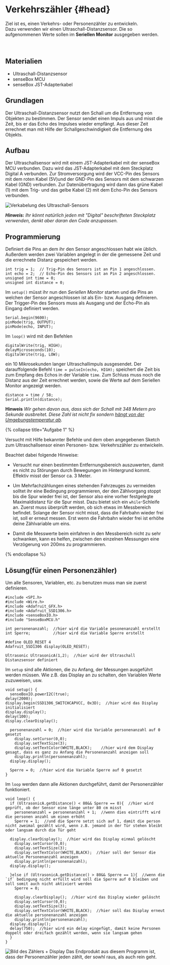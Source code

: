 # Verkehrszähler {#head}

<div class="description">
Ziel ist es, einen Verkehrs- oder Personenzähler zu entwickeln. <br>
Dazu verwenden wir einen Ultraschall-Distanzsensor.
Die so aufgenommenen Werte sollen im <b>Seriellen Monitor</b> ausgegeben werden.
</div>
<div class="line">
    <br>
    <br>
</div>

## Materialien
* Ultraschall-Distanzsensor
* senseBox MCU
* senseBox JST-Adapterkabel

## Grundlagen
Der Ultraschall-Distanzsensor nutzt den Schall um die Entfernung von Objekten zu bestimmen. Der Sensor sendet einen Impuls aus und misst die Zeit, bis er das Echo des Impulses wieder empfängt. Aus dieser Zeit errechnet man mit Hilfe der Schallgeschwindigkeit die Entfernung des Objekts.

## Aufbau
Der Ultraschallsensor wird mit einem JST-Adapterkabel mit der senseBox MCU verbunden. Dazu wird das JST-Adapterkabel mit dem Steckplatz Digital A verbunden.
Zur Stromversorgung wird der VCC-Pin des Sensors mit dem roten Kabel (5V)und der GND-Pin des Sensors mit
dem schwarzen Kabel (GND) verbunden. Zur Datenübertragung wird dann das grüne Kabel (1) mit dem Trig- und das gelbe Kabel (2) mit dem Echo-Pin des Sensors verbunden.

![Verkabelung des Ultraschall-Sensors](../../../pictures/projekte/Verkehrszaehler_v2.png)

***Hinweis:*** *Ihr könnt natürlich jeden mit "Digital" beschrifteten Steckplatz verwenden, denkt aber daran den Code anzupassen.*

## Programmierung

Definiert die Pins an dem ihr den Sensor angeschlossen habt wie üblich.
Außerdem werden zwei Variablen angelegt in der die gemessene Zeit und die errechnete Distanz gespeichert werden.

```arduino
int trig = 1;  // Trig-Pin des Sensors ist an Pin 1 angeschlossen.
int echo = 2;  // Echo-Pin des Sensors ist an Pin 2 angeschlossen.
unsigned int time = 0;
unsigned int distance = 0;
```

Im `setup()` müsst ihr nun den *Seriellen Monitor* starten und die Pins an welchen der Sensor angeschlossen ist als Ein- bzw. Ausgang definieren. Der Trigger-Pin des Sensors muss als Ausgang und der Echo-Pin als Eingang definiert werden.

```arduino
Serial.begin(9600);
pinMode(trig, OUTPUT);
pinMode(echo, INPUT);

```

Im `loop()` wird mit den Befehlen
```arduino
digitalWrite(trig, HIGH);
delayMicroseconds(10);
digitalWrite(trig, LOW);
```
ein 10 Mikrosekunden langer Ultraschallimpuls ausgesendet.
Der darauffolgende Befehl `time = pulseIn(echo, HIGH);` speichert die Zeit bis zum Empfang des Echos in der Variable `time`.
Zum Schluss muss noch die Distanz aus der Zeit errechnet werden, sowie die Werte auf dem Seriellen Monitor angezeigt werden.

```arduino
distance = time / 58;
Serial.println(distance);
```
**Hinweis** *Wir gehen davon aus, dass sich der Schall mit 348 Metern pro Sekunde ausbreitet. Diese Zahl ist nicht fix sondern [hängt von der Umgebungstemperatur ab](https://de.wikipedia.org/wiki/Schallgeschwindigkeit#Temperaturabh.C3.A4ngigkeit_in_Luft).*

{% collapse title="Aufgabe 1" %}

Versucht mit Hilfe bekannter Befehle und dem oben angegebenen Sketch zum Ultraschallsensor einen Personen- bzw. Verkehrszähler zu entwickeln.

Beachtet dabei folgende Hinweise:
- Versucht nur einen bestimmten Entfernungsbereich auszuwerten, damit es
nicht zu Störungen durch Bewegungen im Hintergrund kommt. Effektiv misst der Sensor ca. 3 Meter.

- Um Mehrfachzählungen eines stehenden Fahrzeuges zu vermeiden solltet ihr eine Bedingung programmieren, der den Zählvorgang stoppt bis die Spur wieder frei ist, der Sensor also eine vorher festgelegte Maximaldistanz für die Spur misst. Dazu bietet sich ein `while`-Schleife an. Zuerst muss überprüft werden, ob sich etwas im Messbereich befindet. Solange der Sensor nicht misst, dass die Fahrbahn wieder frei ist, soll er erneut messen. Erst wenn die Fahrbahn wieder frei ist erhöhe deine Zählvariable um eins.

- Damit die Messwerte beim einfahren in den Messbereich nicht zu sehr schwanken, kann es helfen, zwischen den einzelnen Messungen eine Verzögerung von 200ms zu programmieren.
    
{% endcollapse %}

## Lösung(für einen Personenzähler)

Um alle Sensoren, Variablen, etc. zu benutzen muss man sie zuerst definieren.
```arduino
#include <SPI.h>
#include <Wire.h>
#include <Adafruit_GFX.h>
#include <Adafruit_SSD1306.h>
#include <senseBoxIO.h>
#include "SenseBoxMCU.h"

int personenanzahl;  //hier wird die Variable pesonenanzahl erstellt
int Sperre;          //hier wird die Variable Sperre erstellt

#define OLED_RESET 4
Adafruit_SSD1306 display(OLED_RESET);

Ultrasonic UltrasonicA(1,2);  //hier wird der Ultraschall Distanzsensor definiert
```
Im `setup` sind alle Aktionen, die zu Anfang, der Messungen ausgeführt werden müssen. Wie z.B. das Display an zu schalten, den Variablen Werte zuzuweisen, usw.
```arduino
void setup() {
  senseBoxIO.powerI2C(true);
delay(2000);
display.begin(SSD1306_SWITCHCAPVCC, 0x3D);  //hier wird das Display initialisiert
display.display();
delay(100);
display.clearDisplay();

  personenanzahl = 0;  //hier wird die Variable personenanzahl auf 0 gesetzt
    display.setCursor(0,0);
    display.setTextSize(3);
    display.setTextColor(WHITE,BLACK);    //hier wird dem Display gesagt, dass es ganz zu Anfang die Personenanzahl anzeigen soll
    display.println(personenanzahl);
  display.display();

  Sperre = 0;  //hier wird die Variable Sperre auf 0 gesetzt
}
```
Im `loop` werden dann alle Aktionen durchgeführt, damit der Personenzähler funktioniert.
```arduino
void loop() {
  if (UltrasonicA.getDistance() < 80&& Sperre == 0){  //hier wird geprüft, ob der Sensor eine länge unter 80 cm misst
    personenanzahl = personenanzahl + 1;  //wenn dies eintrifft wird die personen anzahl um einen erhöht
    Sperre = 1;  //und die Sperre setzt sich auf 1, damit die person nicht zweimal gezählt wird, wenn z.B. jemand in der Tür stehen bleibt oder langsam durch die Tür geht
    
  display.clearDisplay();  //hier wird das Display einmal gelöscht
    display.setCursor(0,0);
    display.setTextSize(3);
    display.setTextColor(WHITE,BLACK);  //hier soll der Sensor die aktuelle Personenanzahl anzeigen
    display.println(personenanzahl);
  display.display();
  
  }else if (UltrasonicA.getDistance() > 80&& Sperre == 1){  //wenn die `if` bedingung nicht erfüllt wird soll die Sperre auf 0 bleiben und soll somit auch nicht aktiviert werden
    Sperre = 0;

    display.clearDisplay();  //hier wird das Display wieder gelöscht
    display.setCursor(0,0);
    display.setTextSize(3);
    display.setTextColor(WHITE,BLACK);  //hier soll das Display erneut die aktuelle personenanzahl anzeigen
    display.println(personenanzahl);
  display.display();
  delay(750);  //hier wird ein delay eingefügt, damit keine Personen doppelt oder dreifach gezählt werden, wenn sie langsam gehen
  }
}
```
![Bild des Zählers + Display](../../../pictures/projekte/Personenzähler.png)
Das Endprodukt aus diesem Programm ist, dass der Personenzähler jeden zählt, der sowhl raus, als auch rein geht.
